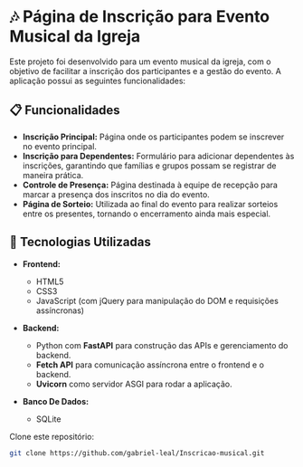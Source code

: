 # 🎶 Página de Inscrição para Evento Musical da Igreja

Este projeto foi desenvolvido para um evento musical da igreja, com o objetivo de facilitar a inscrição dos participantes e a gestão do evento. A aplicação possui as seguintes funcionalidades:

## 📋 Funcionalidades

- **Inscrição Principal:** Página onde os participantes podem se inscrever no evento principal.
- **Inscrição para Dependentes:** Formulário para adicionar dependentes às inscrições, garantindo que famílias e grupos possam se registrar de maneira prática.
- **Controle de Presença:** Página destinada à equipe de recepção para marcar a presença dos inscritos no dia do evento.
- **Página de Sorteio:** Utilizada ao final do evento para realizar sorteios entre os presentes, tornando o encerramento ainda mais especial.

## 🚀 Tecnologias Utilizadas

- **Frontend:**
  - HTML5
  - CSS3
  - JavaScript (com jQuery para manipulação do DOM e requisições assíncronas)

- **Backend:**
  - Python com **FastAPI** para construção das APIs e gerenciamento do backend.
  - **Fetch API** para comunicação assíncrona entre o frontend e o backend.
  - **Uvicorn** como servidor ASGI para rodar a aplicação.
 
- **Banco De Dados:**
  - SQLite


Clone este repositório:
   ```bash
   git clone https://github.com/gabriel-leal/Inscricao-musical.git

